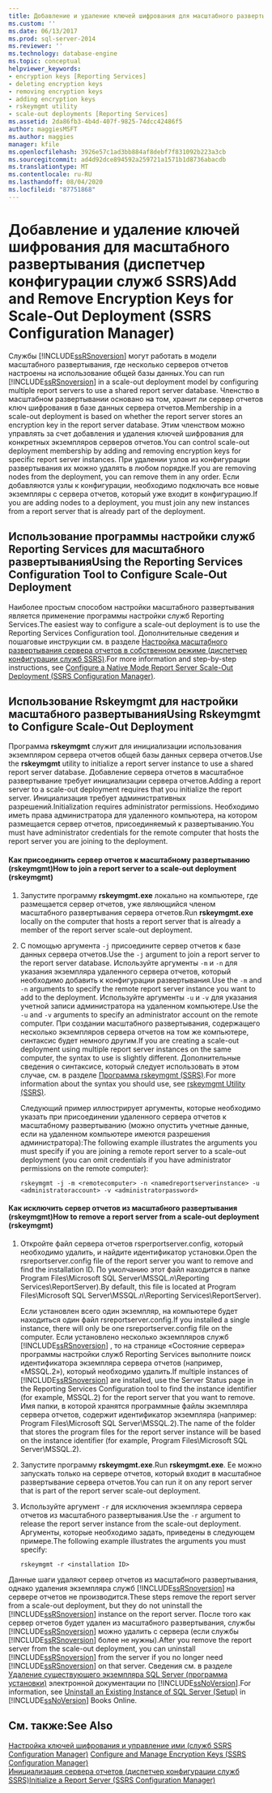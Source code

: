 ```yaml
---
title: Добавление и удаление ключей шифрования для масштабного развертывания (службы SSRS Configuration Manager) | Документация Майкрософт
ms.custom: ''
ms.date: 06/13/2017
ms.prod: sql-server-2014
ms.reviewer: ''
ms.technology: database-engine
ms.topic: conceptual
helpviewer_keywords:
- encryption keys [Reporting Services]
- deleting encryption keys
- removing encryption keys
- adding encryption keys
- rskeymgmt utility
- scale-out deployments [Reporting Services]
ms.assetid: 2da86fb3-4b4d-407f-9825-74dcc42486f5
author: maggiesMSFT
ms.author: maggies
manager: kfile
ms.openlocfilehash: 3926e57c1ad3bb884af8debf7f831092b223a3cb
ms.sourcegitcommit: ad4d92dce894592a259721a1571b1d8736abacdb
ms.translationtype: MT
ms.contentlocale: ru-RU
ms.lasthandoff: 08/04/2020
ms.locfileid: "87751868"
---
```

# <a name="add-and-remove-encryption-keys-for-scale-out-deployment-ssrs-configuration-manager"></a><span data-ttu-id="a92ab-102">Добавление и удаление ключей шифрования для масштабного развертывания (диспетчер конфигурации служб SSRS)</span><span class="sxs-lookup"><span data-stu-id="a92ab-102">Add and Remove Encryption Keys for Scale-Out Deployment (SSRS Configuration Manager)</span></span>
  <span data-ttu-id="a92ab-103">Службы [!INCLUDE[ssRSnoversion](../../includes/ssrsnoversion-md.md)] могут работать в модели масштабного развертывания, где несколько серверов отчетов настроены на использование общей базы данных.</span><span class="sxs-lookup"><span data-stu-id="a92ab-103">You can run [!INCLUDE[ssRSnoversion](../../includes/ssrsnoversion-md.md)] in a scale-out deployment model by configuring multiple report servers to use a shared report server database.</span></span> <span data-ttu-id="a92ab-104">Членство в масштабном развертывании основано на том, хранит ли сервер отчетов ключ шифрования в базе данных сервера отчетов.</span><span class="sxs-lookup"><span data-stu-id="a92ab-104">Membership in a scale-out deployment is based on whether the report server stores an encryption key in the report server database.</span></span> <span data-ttu-id="a92ab-105">Этим членством можно управлять за счет добавления и удаления ключей шифрования для конкретных экземпляров серверов отчетов.</span><span class="sxs-lookup"><span data-stu-id="a92ab-105">You can control scale-out deployment membership by adding and removing encryption keys for specific report server instances.</span></span> <span data-ttu-id="a92ab-106">При удалении узлов из конфигурации развертывания их можно удалять в любом порядке.</span><span class="sxs-lookup"><span data-stu-id="a92ab-106">If you are removing nodes from the deployment, you can remove them in any order.</span></span> <span data-ttu-id="a92ab-107">Если добавляются узлы к конфигурации, необходимо подключать все новые экземпляры с сервера отчетов, который уже входит в конфигурацию.</span><span class="sxs-lookup"><span data-stu-id="a92ab-107">If you are adding nodes to a deployment, you must join any new instances from a report server that is already part of the deployment.</span></span>  
  
## <a name="using-the-reporting-services-configuration-tool-to-configure-scale-out-deployment"></a><span data-ttu-id="a92ab-108">Использование программы настройки служб Reporting Services для масштабного развертывания</span><span class="sxs-lookup"><span data-stu-id="a92ab-108">Using the Reporting Services Configuration Tool to Configure Scale-Out Deployment</span></span>  
 <span data-ttu-id="a92ab-109">Наиболее простым способом настройки масштабного развертывания является применение программы настройки служб Reporting Services.</span><span class="sxs-lookup"><span data-stu-id="a92ab-109">The easiest way to configure a scale-out deployment is to use the Reporting Services Configuration tool.</span></span> <span data-ttu-id="a92ab-110">Дополнительные сведения и пошаговые инструкции см. в разделе [Настройка масштабного развертывания сервера отчетов в собственном режиме (диспетчер конфигурации служб SSRS)](configure-a-native-mode-report-server-scale-out-deployment.md).</span><span class="sxs-lookup"><span data-stu-id="a92ab-110">For more information and step-by-step instructions, see [Configure a Native Mode Report Server Scale-Out Deployment &#40;SSRS Configuration Manager&#41;](configure-a-native-mode-report-server-scale-out-deployment.md).</span></span>  
  
## <a name="using-rskeymgmt-to-configure-scale-out-deployment"></a><span data-ttu-id="a92ab-111">Использование Rskeymgmt для настройки масштабного развертывания</span><span class="sxs-lookup"><span data-stu-id="a92ab-111">Using Rskeymgmt to Configure Scale-Out Deployment</span></span>  
 <span data-ttu-id="a92ab-112">Программа **rskeymgmt** служит для инициализации использования экземпляром сервера отчетов общей базы данных сервера отчетов.</span><span class="sxs-lookup"><span data-stu-id="a92ab-112">Use the **rskeymgmt** utility to initialize a report server instance to use a shared report server database.</span></span> <span data-ttu-id="a92ab-113">Добавление сервера отчетов в масштабное развертывание требует инициализации сервера отчетов.</span><span class="sxs-lookup"><span data-stu-id="a92ab-113">Adding a report server to a scale-out deployment requires that you initialize the report server.</span></span> <span data-ttu-id="a92ab-114">Инициализация требует административных разрешений.</span><span class="sxs-lookup"><span data-stu-id="a92ab-114">Initialization requires administrator permissions.</span></span> <span data-ttu-id="a92ab-115">Необходимо иметь права администратора для удаленного компьютера, на котором размещается сервер отчетов, присоединяемый к развертыванию.</span><span class="sxs-lookup"><span data-stu-id="a92ab-115">You must have administrator credentials for the remote computer that hosts the report server you are joining to the deployment.</span></span>  
  
#### <a name="how-to-join-a-report-server-to-a-scale-out-deployment-rskeymgmt"></a><span data-ttu-id="a92ab-116">Как присоединить сервер отчетов к масштабному развертыванию (rskeymgmt)</span><span class="sxs-lookup"><span data-stu-id="a92ab-116">How to join a report server to a scale-out deployment (rskeymgmt)</span></span>  
  
1.  <span data-ttu-id="a92ab-117">Запустите программу **rskeymgmt.exe** локально на компьютере, где размещается сервер отчетов, уже являющийся членом масштабного развертывания сервера отчетов.</span><span class="sxs-lookup"><span data-stu-id="a92ab-117">Run **rskeymgmt.exe** locally on the computer that hosts a report server that is already a member of the report server scale-out deployment.</span></span>  
  
2.  <span data-ttu-id="a92ab-118">С помощью аргумента `-j` присоедините сервер отчетов к базе данных сервера отчетов.</span><span class="sxs-lookup"><span data-stu-id="a92ab-118">Use the `-j` argument to join a report server to the report server database.</span></span> <span data-ttu-id="a92ab-119">Используйте аргументы `-m` и `-n` для указания экземпляра удаленного сервера отчетов, который необходимо добавить к конфигурации развертывания.</span><span class="sxs-lookup"><span data-stu-id="a92ab-119">Use the `-m` and `-n` arguments to specify the remote report server instance you want to add to the deployment.</span></span> <span data-ttu-id="a92ab-120">Используйте аргументы `-u` и `-v` для указания учетной записи администратора на удаленном компьютере.</span><span class="sxs-lookup"><span data-stu-id="a92ab-120">Use the `-u` and `-v` arguments to specify an administrator account on the remote computer.</span></span> <span data-ttu-id="a92ab-121">При создании масштабного развертывания, содержащего несколько экземпляров сервера отчетов на том же компьютере, синтаксис будет немного другим.</span><span class="sxs-lookup"><span data-stu-id="a92ab-121">If you are creating a scale-out deployment using multiple report server instances on the same computer, the syntax to use is slightly different.</span></span> <span data-ttu-id="a92ab-122">Дополнительные сведения о синтаксисе, который следует использовать в этом случае, см. в разделе [Программа rskeymgmt (SSRS)](../tools/rskeymgmt-utility-ssrs.md).</span><span class="sxs-lookup"><span data-stu-id="a92ab-122">For more information about the syntax you should use, see [rskeymgmt Utility &#40;SSRS&#41;](../tools/rskeymgmt-utility-ssrs.md).</span></span>  
  
     <span data-ttu-id="a92ab-123">Следующий пример иллюстрирует аргументы, которые необходимо указать при присоединении удаленного сервера отчетов к масштабному развертыванию (можно опустить учетные данные, если на удаленном компьютере имеются разрешения администратора):</span><span class="sxs-lookup"><span data-stu-id="a92ab-123">The following example illustrates the arguments you must specify if you are joining a remote report server to a scale-out deployment (you can omit credentials if you have administrator permissions on the remote computer):</span></span>  
  
    ```  
    rskeymgmt -j -m <remotecomputer> -n <namedreportserverinstance> -u <administratoraccount> -v <administratorpassword>  
    ```  
  
#### <a name="how-to-remove-a-report-server-from-a-scale-out-deployment-rskeymgmt"></a><span data-ttu-id="a92ab-124">Как исключить сервер отчетов из масштабного развертывания (rskeymgmt)</span><span class="sxs-lookup"><span data-stu-id="a92ab-124">How to remove a report server from a scale-out deployment (rskeymgmt)</span></span>  
  
1.  <span data-ttu-id="a92ab-125">Откройте файл сервера отчетов rsperportserver.config, который необходимо удалить, и найдите идентификатор установки.</span><span class="sxs-lookup"><span data-stu-id="a92ab-125">Open the rsreportserver.config file of the report server you want to remove and find the installation ID.</span></span> <span data-ttu-id="a92ab-126">По умолчанию этот файл находится в папке Program Files\Microsoft SQL Server\MSSQL.*n*\Reporting Services\ReportServer).</span><span class="sxs-lookup"><span data-stu-id="a92ab-126">By default, this file is located at Program Files\Microsoft SQL Server\MSSQL.*n*\Reporting Services\ReportServer).</span></span>  
  
     <span data-ttu-id="a92ab-127">Если установлен всего один экземпляр, на компьютере будет находиться один файл rsreportserver.config.</span><span class="sxs-lookup"><span data-stu-id="a92ab-127">If you installed a single instance, there will only be one rsreportserver.config file on the computer.</span></span> <span data-ttu-id="a92ab-128">Если установлено несколько экземпляров служб [!INCLUDE[ssRSnoversion](../../includes/ssrsnoversion-md.md)] , то на странице «Состояние сервера» программы настройки служб Reporting Services выполните поиск идентификатора экземпляра сервера отчетов (например, «MSSQL.2»), который необходимо удалить.</span><span class="sxs-lookup"><span data-stu-id="a92ab-128">If multiple instances of [!INCLUDE[ssRSnoversion](../../includes/ssrsnoversion-md.md)] are installed, use the Server Status page in the Reporting Services Configuration tool to find the instance identifier (for example, MSSQL.2) for the report server that you want to remove.</span></span> <span data-ttu-id="a92ab-129">Имя папки, в которой хранятся программные файлы экземпляра сервера отчетов, содержит идентификатор экземпляра (например: Program Files\Microsoft SQL Server\MSSQL.2).</span><span class="sxs-lookup"><span data-stu-id="a92ab-129">The name of the folder that stores the program files for the report server instance will be based on the instance identifier (for example, Program Files\Microsoft SQL Server\MSSQL.2).</span></span>  
  
2.  <span data-ttu-id="a92ab-130">Запустите программу **rskeymgmt.exe**.</span><span class="sxs-lookup"><span data-stu-id="a92ab-130">Run **rskeymgmt.exe**.</span></span> <span data-ttu-id="a92ab-131">Ее можно запускать только на сервере отчетов, который входит в масштабное развертывание сервера отчетов.</span><span class="sxs-lookup"><span data-stu-id="a92ab-131">You can run it on any report server that is part of the report server scale-out deployment.</span></span>  
  
3.  <span data-ttu-id="a92ab-132">Используйте аргумент `-r` для исключения экземпляра сервера отчетов из масштабного развертывания.</span><span class="sxs-lookup"><span data-stu-id="a92ab-132">Use the `-r` argument to release the report server instance from the scale-out deployment.</span></span> <span data-ttu-id="a92ab-133">Аргументы, которые необходимо задать, приведены в следующем примере.</span><span class="sxs-lookup"><span data-stu-id="a92ab-133">The following example illustrates the arguments you must specify:</span></span>  
  
    ```  
    rskeymgmt -r <installation ID>  
    ```  
  
 <span data-ttu-id="a92ab-134">Данные шаги удаляют сервер отчетов из масштабного развертывания, однако удаления экземпляра служб [!INCLUDE[ssRSnoversion](../../includes/ssrsnoversion-md.md)] на сервере отчетов не производится.</span><span class="sxs-lookup"><span data-stu-id="a92ab-134">These steps remove the report server from a scale-out deployment, but they do not uninstall the [!INCLUDE[ssRSnoversion](../../includes/ssrsnoversion-md.md)] instance on the report server.</span></span> <span data-ttu-id="a92ab-135">После того как сервер отчетов будет удален из масштабного развертывания, службы [!INCLUDE[ssRSnoversion](../../includes/ssrsnoversion-md.md)] можно удалить с сервера (если службы [!INCLUDE[ssRSnoversion](../../includes/ssrsnoversion-md.md)] более не нужны).</span><span class="sxs-lookup"><span data-stu-id="a92ab-135">After you remove the report server from the scale-out deployment, you can uninstall [!INCLUDE[ssRSnoversion](../../includes/ssrsnoversion-md.md)] from the server if you no longer need [!INCLUDE[ssRSnoversion](../../includes/ssrsnoversion-md.md)] on that server.</span></span> <span data-ttu-id="a92ab-136">Сведения см. в разделе [Удаление существующего экземпляра SQL Server (программа установки)](../../sql-server/install/uninstall-an-existing-instance-of-sql-server-setup.md) электронной документации по [!INCLUDE[ssNoVersion](../../includes/ssnoversion-md.md)].</span><span class="sxs-lookup"><span data-stu-id="a92ab-136">For information, see [Uninstall an Existing Instance of SQL Server &#40;Setup&#41;](../../sql-server/install/uninstall-an-existing-instance-of-sql-server-setup.md) in [!INCLUDE[ssNoVersion](../../includes/ssnoversion-md.md)] Books Online.</span></span>  
  
## <a name="see-also"></a><span data-ttu-id="a92ab-137">См. также:</span><span class="sxs-lookup"><span data-stu-id="a92ab-137">See Also</span></span>  
 <span data-ttu-id="a92ab-138">[Настройка ключей шифрования и управление ими &#40;служб SSRS Configuration Manager&#41;](ssrs-encryption-keys-manage-encryption-keys.md) </span><span class="sxs-lookup"><span data-stu-id="a92ab-138">[Configure and Manage Encryption Keys &#40;SSRS Configuration Manager&#41;](ssrs-encryption-keys-manage-encryption-keys.md) </span></span>  
 [<span data-ttu-id="a92ab-139">Инициализация сервера отчетов &#40;диспетчер конфигурации служб SSRS&#41;</span><span class="sxs-lookup"><span data-stu-id="a92ab-139">Initialize a Report Server &#40;SSRS Configuration Manager&#41;</span></span>](ssrs-encryption-keys-initialize-a-report-server.md)  
  
  
